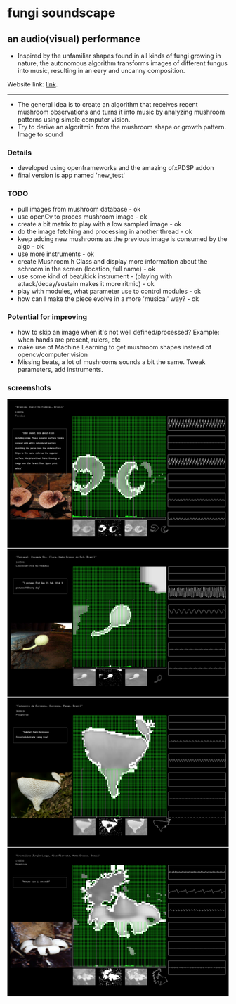 # fungi soundscape

## an audio(visual) performance

* Inspired by the unfamiliar shapes found in all kinds of fungi growing in nature, the autonomous algorithm transforms images of different fungus into music, resulting in an eery and uncanny composition.


Website link: [link](https://antoniohof.com/Fungi-soundscape).


-----

* The general idea is to create an algorithm that receives recent mushroom observations and turns it into music by analyzing mushroom patterns using simple computer vision.
* Try to derive an algoritmin from the mushroom shape or growth pattern. Image to sound

### Details
* developed using openframeworks and the amazing ofxPDSP addon
* final version is app named 'new_test'

### TODO
* pull images from mushroom database - ok
* use openCv to proces mushroom image - ok
* create a bit matrix to play with a low sampled image - ok
* do the image fetching and processing in another thread - ok
* keep adding new mushrooms as the previous image is consumed by the algo - ok
* use more instruments - ok
* create Mushroom.h Class and display more information about the schroom in the screen (location, full name) - ok
* use some kind of beat/kick instrument - (playing with attack/decay/sustain makes it more ritmic) - ok
* play with modules, what parameter use to control modules - ok
* how can I make the piece evolve in a more 'musical' way? - ok

### Potential for improving
* how to skip an image when it's not well defined/processed? Example: when hands are present, rulers, etc
* make use of Machine Learning to get mushroom shapes instead of opencv/computer vision
* Missing beats, a lot of mushrooms sounds a bit the same. Tweak parameters, add instruments.

### screenshots
![Screenshot](/mushroom_1.png?raw=true "screen shot 1")
![Screenshot](/mushroom_2.png?raw=true "screen shot 2")
![Screenshot](/mushroom_3.png?raw=true "screen shot 3")
![Screenshot](/mushroom_4.png?raw=true "screen shot 4")
